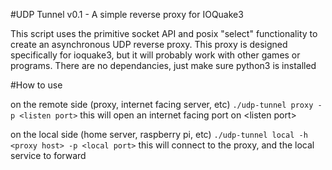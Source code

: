 #UDP Tunnel v0.1 - A simple reverse proxy for IOQuake3

This script uses the primitive socket API and posix "select" functionality to create an asynchronous UDP reverse proxy. This proxy is designed specifically for ioquake3, but it will probably work
with other games or programs. There are no dependancies, just make sure python3 is installed

#How to use

on the remote side (proxy, internet facing server, etc)
`./udp-tunnel proxy -p <listen port>`
this will open an internet facing port on \<listen port\>

on the local side (home server, raspberry pi, etc)
`./udp-tunnel local -h <proxy host> -p <local port>`
this will connect to the proxy, and the local service to forward
